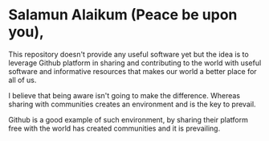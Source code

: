 # Salamun Alaikum (Peace be upon you),

This repository doesn't provide any useful software yet but the idea is to leverage Github platform in sharing and contributing to the world with useful software and informative resources that makes our world a better place for all of us.

I believe that being aware isn't going to make the difference. Whereas sharing with communities creates an environment and is the key to prevail.

Github is a good example of such environment, by sharing their platform free with the world has created communities and it is prevailing.


